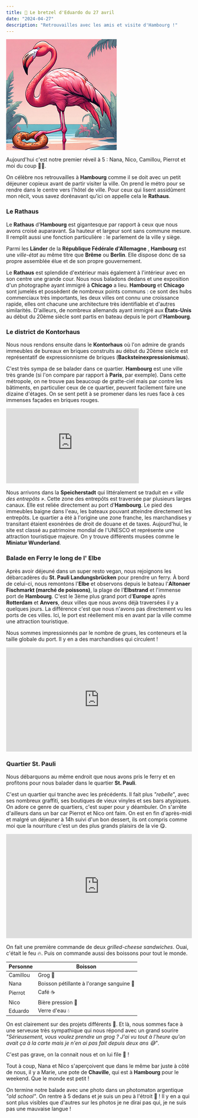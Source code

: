 ```yaml
---
title: 🥨 Le bretzel d'Eduardo du 27 avril
date: "2024-04-27"
description: "Retrouvailles avec les amis et visite d'Hambourg !"
---
```


![Bretzel d'Eduardo](../bretzel_eduardo.png)

Aujourd'hui c'est notre premier réveil à 5 : Nana, Nico, Camillou, Pierrot et moi du coup 🦩😃.

On célèbre nos retrouvailles à **Hambourg** comme il se doit avec un petit déjeuner copieux avant de partir visiter la ville. On prend le métro pour se rendre dans le centre vers l'hôtel de ville. Pour ceux qui lisent assidûment mon récit, vous savez dorénavant qu'ici on appelle cela le **Rathaus**.

### Le Rathaus
Le **Rathaus** d'**Hambourg** est gigantesque par rapport à ceux que nous avons croisé auparavant. Sa hauteur et largeur sont sans commune mesure. Il remplit aussi une fonction particulière : le parlement de la ville y siège.

Parmi les **Länder** de la **République Fédérale d'Allemagne** , **Hambourg** est une *ville-état* au même titre que **Brême** ou **Berlin**. Elle dispose donc de sa propre assemblée élue et de son propre gouvernement.

Le **Rathaus** est splendide d'extérieur mais également à l'intérieur avec en son centre une grande cour. Nous nous baladons dedans et une exposition d'un photographe ayant immigré à **Chicago** a lieu. **Hambourg** et **Chicago** sont jumelés et possèdent de nombreux points communs : ce sont des hubs commerciaux très importants, les deux villes ont connu une croissance rapide, elles ont chacune une architecture très identifiable et d'autres similarités. D'ailleurs, de nombreux allemands ayant immigré aux **États-Unis** au début du 20ème siècle sont partis en bateau depuis le port d'**Hambourg**.

### Le district de Kontorhaus

Nous nous rendons ensuite dans le **Kontorhaus** où l'on admire de grands immeubles de bureaux en briques construits au début du 20ème siècle est représentatif de expressionnisme de briques (**Backsteinexpressionismus**).

C'est très sympa de se balader dans ce quartier. **Hambourg** est une ville très grande (si l'on compare par rapport à **Paris**, par exemple). Dans cette métropole, on ne trouve pas beaucoup de gratte-ciel mais par contre les bâtiments, en particulier ceux de ce quartier, peuvent facilement faire une dizaine d'étages. On se sent petit à se promener dans les rues face à ces immenses façades en briques rouges.

<iframe width="360" height="202.5" src="https://www.youtube-nocookie.com/embed/2BKv45NIsSE?si=IMkydmwqpQpxAFlb&amp;start=10" title="YouTube video player" frameborder="0" allow="accelerometer; autoplay; clipboard-write; encrypted-media; gyroscope; picture-in-picture; web-share"></iframe>

Nous arrivons dans la **Speicherstadt** qui littéralement se traduit en *« ville des entrepôts »*. Cette zone des entrepôts est traversée par plusieurs larges canaux. Elle est reliée directement au port d'**Hambourg**. Le pied des immeubles baigne dans l'eau, les bateaux pouvant atteindre directement les entrepôts. Le quartier a été à l'origine une zone franche, les marchandises y transitant étaient exonérées de droit de douane et de taxes. Aujourd'hui, le site est classé au patrimoine mondial de l'UNESCO et représente une attraction touristique majeure. On y trouve différents musées comme le **Miniatur Wunderland**.

### Balade en Ferry le long de l' Elbe

Après avoir déjeuné dans un super resto vegan, nous rejoignons les débarcadères du **St. Pauli Landungsbrücken** pour prendre un ferry. À bord de celui-ci, nous remontons l'**Elbe** et observons depuis le bateau l'**Altonaer Fischmarkt (marché de poissons)**, la plage de l'**Elbstrand** et l'immense port de **Hambourg**. C'est le 3ème plus grand port d'**Europe** après **Rotterdam** et **Anvers**, deux villes que nous avons déjà traversées il y a quelques jours. La différence c'est que nous n'avons pas directement vu les ports de ces villes. Ici, le port est réellement mis en avant par la ville comme une attraction touristique.

Nous sommes impressionnés par le nombre de grues, les conteneurs et la taille globale du port. Il y en a des marchandises qui circulent !

<div style="width: 100%; height: 0; position: relative; padding-bottom: 56%;"><iframe src="https://giphy.com/embed/l3q2DgSFjbAyseViM" style="top: 0; left: 0; width: 100%; height: 100%; position: absolute; border: 0;" allowfullscreen scrolling="no" allow="encrypted-media;" class="giphy-embed"></iframe></div>

### Quartier St. Pauli
Nous débarquons au même endroit que nous avons pris le ferry et en profitons pour nous balader dans le quartier **St. Pauli**. 

C'est un quartier qui tranche avec les précédents. Il fait plus *"rebelle*", avec ses nombreux graffiti, ses boutiques de vieux vinyles et ses bars atypiques. On adore ce genre de quartiers, c'est super pour y déambuler. On s'arrête d'ailleurs dans un bar car Pierrot et Nico ont faim. On est en fin d'après-midi et malgré un déjeuner à 14h suivi d'un bon dessert, ils ont compris comme moi que la nourriture c'est un des plus grands plaisirs de la vie 😋.

<div style="width: 100%; height: 0; position: relative; padding-bottom: 56%;"><iframe src="https://giphy.com/embed/eSQKNSmg07dHq" style="top: 0; left: 0; width: 100%; height: 100%; position: absolute; border: 0;" allowfullscreen scrolling="no" allow="encrypted-media;" class="giphy-embed"></iframe></div>

On fait une première commande de deux *grilled-cheese sandwiches*. Ouai, c'était le feu 🔥. Puis on commande aussi des boissons pour tout le monde.

| Personne | Boisson    |
|----|----|
| Camillou  | Grog 🥃   |
| Nana   | Boisson pétillante à l'orange sanguine 🍹   |
| Pierrot   | Café ☕ |
| Nico   | Bière pression 🍺  |
| Eduardo  | Verre d'eau 💧  |

On est clairement sur des projets différents 🤔. Et là, nous sommes face à une serveuse très sympathique qui nous répond avec un grand sourire *"Sérieusement, vous voulez prendre un grog ? J'ai vu tout à l'heure qu'on avait ça à la carte mais je n'en ai pas fait depuis deux ans 😅"*.  

C'est pas grave, on la connait nous et on lui file 🤪 !

Tout à coup, Nana et Nico s'aperçoivent que dans le même bar juste à côté de nous, il y a Marie, une pote de **Chaville**, qui est à **Hambourg** pour le weekend. Que le monde est petit ! 

On termine notre balade avec une photo dans un photomaton argentique *"old school"*. On rentre à 5 dedans et je suis un peu à l'étroit 🦩 ! Il y en a qui sont plus visibles que d'autres sur les photos je ne dirai pas qui, je ne suis pas une mauvaise langue !